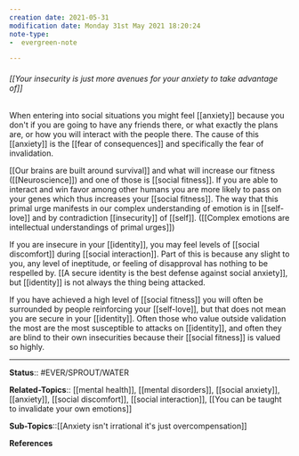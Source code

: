 ```yaml
---
creation date: 2021-05-31
modification date: Monday 31st May 2021 18:20:24
note-type: 
-  evergreen-note

---
```


###### [[Your insecurity is just more avenues for your anxiety to take advantage of]]

When entering into social situations you might feel [[anxiety]] because you don't if you are going to have any friends there, or what exactly the plans are, or how you will interact with the people there. The cause of this [[anxiety]] is the [[fear of consequences]] and specifically the fear of invalidation. 

 [[Our brains are built around survival]] and what will increase our fitness ([[Neuroscience]]) and one of those is [[social fitness]]. If you are able to interact and win favor among other humans you are more likely to pass on your genes which thus increases your [[social fitness]]. The way that this primal urge manifests in our complex understanding of emotion is in [[self-love]] and by contradiction [[insecurity]] of [[self]]. ([[Complex emotions are intellectual understandings of primal urges]]) 
 
 If you are insecure in your [[identity]], you may feel levels of [[social discomfort]] during [[social interaction]]. Part of this is because any slight to you, any level of ineptitude, or feeling of disapproval has nothing to be respelled by. [[A secure identity is the best defense against social anxiety]], but [[identity]] is not always the thing being attacked.
 
 If you have achieved a high level of [[social fitness]] you will often be surrounded by people reinforcing your [[self-love]], but that does not mean you are secure in your [[identity]].  Often those who value outside validation the most are the most susceptible to attacks on [[identity]], and often they are blind to their own insecurities because their [[social fitness]] is valued so highly. 
 

---

**Status**:: #EVER/SPROUT/WATER  

**Related-Topics**:: [[mental health]], [[mental disorders]], [[social anxiety]], [[anxiety]], [[social discomfort]], [[social interaction]], [[You can be taught to invalidate your own emotions]]
	
**Sub-Topics**::[[Anxiety isn't irrational it's just overcompensation]]
	
**References**